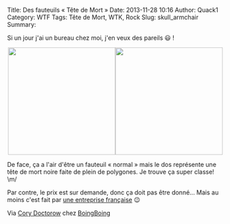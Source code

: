 Title: Des fauteuils « Tête de Mort »
Date: 2013-11-28 10:16
Author: Quack1
Category: WTF
Tags: Tête de Mort, WTK, Rock
Slug: skull_armchair
Summary: 

Si un jour j'ai un bureau chez moi, j'en veux des pareils 😃 !

<div align=center><img src="https://quack1.me/upload/skull_chair_back.jpg" width="250" align="center" id="back"/><img src="https://quack1.me/upload/skull_chair_front.jpg" width="250" align="center" id="front"/></div>

De face, ça a l'air d'être un fauteuil « normal » mais le dos représente une tête de mort noire faite de plein de polygones. Je trouve ça super classe! \m/

Par contre, le prix est sur demande, donc ça doit pas être donné... Mais au moins c'est fait par [une entreprise française](http://www.harow.fr/crane.htm "HAROW - Fauteuil Crâne") 😉

Via [Cory Doctorow](https://twitter.com/doctorow "@CoryDoctorow sur Twitter") chez [BoingBoing](http://boingboing.net/2013/11/27/skull-armchair.html "Skull Armchair - Boing Boing")
